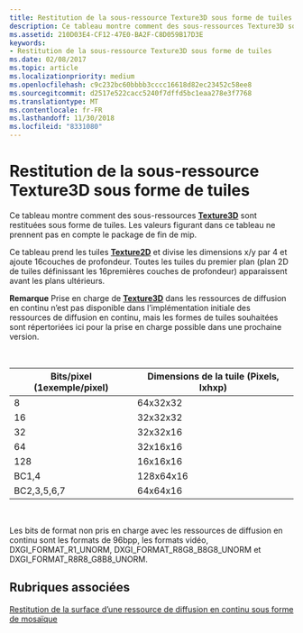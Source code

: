 ```yaml
---
title: Restitution de la sous-ressource Texture3D sous forme de tuiles
description: Ce tableau montre comment des sous-ressources Texture3D sont restituées sous forme de tuiles.
ms.assetid: 210D03E4-CF12-47E0-BA2F-C8D059B17D3E
keywords:
- Restitution de la sous-ressource Texture3D sous forme de tuiles
ms.date: 02/08/2017
ms.topic: article
ms.localizationpriority: medium
ms.openlocfilehash: c9c232bc60bbbb3cccc16618d82ec23452c58ee8
ms.sourcegitcommit: d2517e522cacc5240f7dffd5bc1eaa278e3f7768
ms.translationtype: MT
ms.contentlocale: fr-FR
ms.lasthandoff: 11/30/2018
ms.locfileid: "8331080"
---
```

# <a name="texture3d-subresource-tiling"></a>Restitution de la sous-ressource Texture3D sous forme de tuiles


Ce tableau montre comment des sous-ressources [**Texture3D**](https://msdn.microsoft.com/library/windows/desktop/ff471562) sont restituées sous forme de tuiles. Les valeurs figurant dans ce tableau ne prennent pas en compte le package de fin de mip.

Ce tableau prend les tuiles [**Texture2D**](https://msdn.microsoft.com/library/windows/desktop/ff471525) et divise les dimensions x/y par 4 et ajoute 16couches de profondeur. Toutes les tuiles du premier plan (plan 2D de tuiles définissant les 16premières couches de profondeur) apparaissent avant les plans ultérieurs.

**Remarque** Prise en charge de [**Texture3D**](https://msdn.microsoft.com/library/windows/desktop/ff471562) dans les ressources de diffusion en continu n’est pas disponible dans l’implémentation initiale des ressources de diffusion en continu, mais les formes de tuiles souhaitées sont répertoriées ici pour la prise en charge possible dans une prochaine version.

 

| Bits/pixel (1exemple/pixel) | Dimensions de la tuile (Pixels, lxhxp) |
|-----------------------------|---------------------------------|
| 8                           | 64x32x32                        |
| 16                          | 32x32x32                        |
| 32                          | 32x32x16                        |
| 64                          | 32x16x16                        |
| 128                         | 16x16x16                        |
| BC1,4                       | 128x64x16                       |
| BC2,3,5,6,7                 | 64x64x16                        |

 

Les bits de format non pris en charge avec les ressources de diffusion en continu sont les formats de 96bpp, les formats vidéo, DXGI\_FORMAT\_R1\_UNORM, DXGI\_FORMAT\_R8G8\_B8G8\_UNORM et DXGI\_FORMAT\_R8R8\_G8B8\_UNORM.

## <a name="span-idrelated-topicsspanrelated-topics"></a><span id="related-topics"></span>Rubriques associées


[Restitution de la surface d’une ressource de diffusion en continu sous forme de mosaïque](how-a-streaming-resource-s-area-is-tiled.md)

 

 




